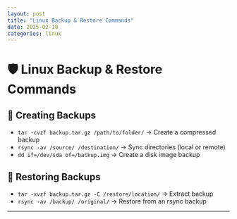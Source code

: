 ```yaml
---
layout: post
title: "Linux Backup & Restore Commands"
date: 2025-02-18
categories: linux
---
```


# 🛡️ Linux Backup & Restore Commands

## 💾 Creating Backups
- `tar -cvzf backup.tar.gz /path/to/folder/` → Create a compressed backup
- `rsync -av /source/ /destination/` → Sync directories (local or remote)
- `dd if=/dev/sda of=/backup.img` → Create a disk image backup

## 🔄 Restoring Backups
- `tar -xvzf backup.tar.gz -C /restore/location/` → Extract backup
- `rsync -av /backup/ /original/` → Restore from an rsync backup

---
